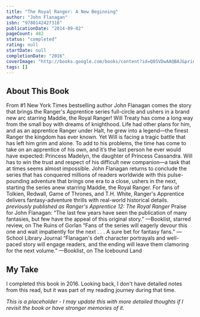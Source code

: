 ```yaml
---
title: "The Royal Ranger: A New Beginning"
author: "John Flanagan"
isbn: "9780142427316"
publicationDate: "2014-09-02"
pageCount: 482
status: "completed"
rating: null
startDate: null
completionDate: "2016"
coverImage: "http://books.google.com/books/content?id=Q85VDwAAQBAJ&printsec=frontcover&img=1&zoom=1&source=gbs_api"
tags: []
---
```


## About This Book

From #1 New York Times bestselling author John Flanagan comes the story that brings the Ranger's Apprentice series full-circle and ushers in a brand new arc starring Maddie, the Royal Ranger! Will Treaty has come a long way from the small boy with dreams of knighthood. Life had other plans for him, and as an apprentice Ranger under Halt, he grew into a legend—the finest Ranger the kingdom has ever known. Yet Will is facing a tragic battle that has left him grim and alone. To add to his problems, the time has come to take on an apprentice of his own, and it’s the last person he ever would have expected: Princess Madelyn, the daughter of Princess Cassandra. Will has to win the trust and respect of his difficult new companion—a task that at times seems almost impossible. John Flanagan returns to conclude the series that has conquered millions of readers worldwide with this pulse-pounding adventure that brings one era to a close, ushers in the next, starting the series anew starring Maddie, the Royal Ranger. For fans of Tolkien, Redwall, Game of Thrones, and T.H. White, Ranger's Apprentice delivers fantasy-adventure thrills with real-world historical details. *previously published as Ranger's Apprentice 12: The Royal Ranger* Praise for John Flanagan: “The last few years have seen the publication of many fantasies, but few have the appeal of this original story.” —Booklist, starred review, on The Ruins of Gorlan “Fans of the series will eagerly devour this one and wait impatiently for the next . . . A sure bet for fantasy fans.” —School Library Journal “Flanagan's deft character portrayals and well-paced story will engage readers, and the ending will leave them clamoring for the next volume.” —Booklist, on The Icebound Land

## My Take

I completed this book in 2016. Looking back, I don't have detailed notes from this read, but it was part of my reading journey during that time.

*This is a placeholder - I may update this with more detailed thoughts if I revisit the book or have stronger memories of it.*
